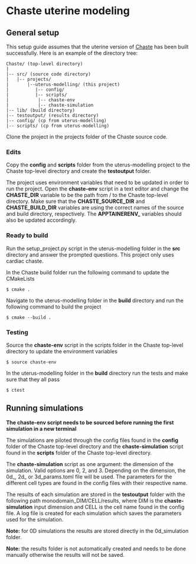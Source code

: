 # Chaste uterine modeling

## General setup
This setup guide assumes that the uterine version of [Chaste](https://github.com/mathiasroesler/chaste/tree/uterine-chaste) has been built successfully. Here is an example of the directory tree:
```
Chaste/ (top-level directory)
|
|-- src/ (source code directory)
|	|-- projects/
|		|--uterus-modelling/ (this project)
|		   |-- config/
|		   |-- scripts/
|			|-- chaste-env
|			|-- chaste-simulation
|-- lib/ (build directory)
|-- testoutput/ (results directory)
|-- config/ (cp from uterus-modelling)
|-- scripts/ (cp from uterus-modelling)
```

Clone the project in the projects folder of the Chaste source code.

### Edits

Copy the **config** and **scripts** folder from the uterus-modelling project to the Chaste top-level directory and create the **testoutput** folder.

The project uses environment variables that need to be updated in order to run the project. Open the **chaste-env** script in a text editor and change the **CHASTE_DIR** variable to be the path from / to the Chaste top-level directory. Make sure that the **CHASTE_SOURCE_DIR** and **CHASTE_BUILD_DIR** variables are using the correct names of the source and build directory, respectively. The **APPTAINERENV_** variables should also be updated accordingly. 

### Ready to build
Run the setup_project.py script in the uterus-modelling folder in the **src** directory and answer the prompted questions. This project only uses cardiac chaste.

In the Chaste build folder run the following command to update the CMakeLists
```
$ cmake .
```

Navigate to the uterus-modelling folder in the **build** directory and run the following command to build the project
```
$ cmake --build .
```

### Testing
Source the **chaste-env** script in the scripts folder in the Chaste top-level directory to update the environment variables
```
$ source chaste-env
```

In the uterus-modelling folder in the **build** directory run the tests and make sure that they all pass
```
$ ctest 
```

## Running simulations
**The chaste-env script needs to be sourced before running the first simulation in a new terminal**

The simulations are piloted through the config files found in the **config** folder of the Chaste top-level directory and the **chaste-simulation** script found in the **scripts** folder of the Chaste top-level directory.

The **chaste-simulation** script as one argument: the dimension of the simulation. Valid options are 0, 2, and 3. Depending on the dimension, the 0d_, 2d_ or 3d_params.toml file will be used. The parameters for the different cell types are found in the config files with their respective name. 

The results of each simulation are stored in the **testoutput** folder with the following path monodomain_DIM/CELL/results, where DIM is the **chaste-simulation** input dimension and CELL is the cell name found in the config file. A log file is created for each simulation which saves the parameters used for the simulation. 

**Note:** for 0D simulations the results are stored directly in the 0d_simulation folder. 

**Note:** the results folder is not automatically created and needs to be done manually otherwise the results will not be saved.